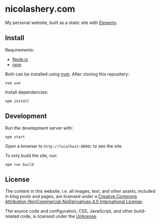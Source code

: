# nicolashery.com

My personal website, built as a static site with [Eleventy](https://www.11ty.dev/).

## Install

Requirements:

- [Node.js](https://nodejs.org/)
- [npm](https://www.npmjs.com/)

Both can be installed using [nvm](https://github.com/nvm-sh/nvm). After cloning this repository:

```
nvm use
```

Install dependencies:

```
npm install
```

## Development

Run the development server with:

```
npm start
```

Open a browser to `http://localhost:8080/` to see the site.

To only build the site, run:

```
npm run build
```

## License

The content in this website, i.e. all images, text, and other assets, included
in blog posts and pages, are licensed under a [Creative Commons
Attribution-NonCommercial-NoDerivatives 4.0 International License](http://creativecommons.org/licenses/by-nc-nd/4.0/).

The source code and configuration, CSS, JavaScript, and other build-related
code, is licensed under the [Unlicense](http://unlicense.org/).
